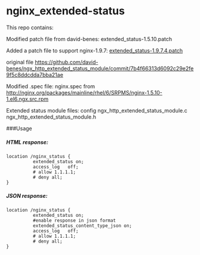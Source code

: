 nginx_extended-status
=====================
This repo contains:

Modified patch file from david-benes: extended_status-1.5.10.patch

Added a patch file to support nginx-1.9.7: [extended_status-1.9.7.4.patch](extended_status-1.9.7.4.patch)

original file https://github.com/david-benes/ngx_http_extended_status_module/commit/7b4f66313d6092c29e2fe9f5c8ddcdda7bba21ae

Modified .spec file: nginx.spec
from http://nginx.org/packages/mainline/rhel/6/SRPMS/nginx-1.5.10-1.el6.ngx.src.rpm

Extended status module files:
config
ngx_http_extended_status_module.c
ngx_http_extended_status_module.h

###Usage

##### HTML response:
```
location /nginx_status {
          extended_status on;
          access_log   off;
          # allow 1.1.1.1;
          # deny all;
}
```

##### JSON response:
```
location /nginx_status {
          extended_status on;
          #enable response in json format
          extended_status_content_type_json on;
          access_log   off;
          # allow 1.1.1.1;
          # deny all;
}
```
